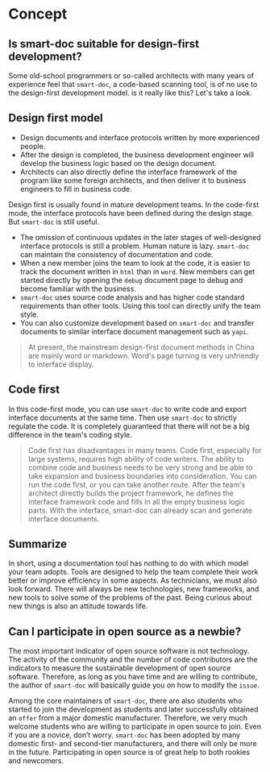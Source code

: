 # Concept

## Is smart-doc suitable for design-first development?
Some old-school programmers or so-called architects with many years of experience feel that `smart-doc`, a code-based scanning tool, is of no use to the design-first development model.
is it really like this? Let's take a look.
## Design first model
- Design documents and interface protocols written by more experienced people.
- After the design is completed, the business development engineer will develop the business logic based on the design document.
- Architects can also directly define the interface framework of the program like some foreign architects, and then deliver it to business engineers to fill in business code.

Design first is usually found in mature development teams. In the code-first mode, the interface protocols have been defined during the design stage. But `smart-doc` is still useful.
- The omission of continuous updates in the later stages of well-designed interface protocols is still a problem. Human nature is lazy. `smart-doc` can maintain the consistency of documentation and code.
- When a new member joins the team to look at the code, it is easier to track the document written in `html` than in `word`. New members can get started directly by opening the `debug` document page to debug and become familiar with the business.
- `smart-doc` uses source code analysis and has higher code standard requirements than other tools. Using this tool can directly unify the team style.
- You can also customize development based on `smart-doc` and transfer documents to similar interface document management such as `yapi`.

> At present, the mainstream design-first document methods in China are mainly word or markdown. Word's page turning is very unfriendly to interface display.

## Code first
In this code-first mode, you can use `smart-doc` to write code and export interface documents at the same time. Then use `smart-doc` to strictly regulate the code.
It is completely guaranteed that there will not be a big difference in the team's coding style.

> Code first has disadvantages in many teams. Code first, especially for large systems, requires high ability of code writers.
The ability to combine code and business needs to be very strong and be able to take expansion and business boundaries into consideration. You can run the code first, or you can take another route.
After the team's architect directly builds the project framework, he defines the interface framework code and fills in all the empty business logic parts. With the interface, smart-doc can already scan and generate interface documents.

## Summarize
In short, using a documentation tool has nothing to do with which model your team adopts. Tools are designed to help the team complete their work better or improve efficiency in some aspects.
As technicians, we must also look forward. There will always be new technologies, new frameworks, and new tools to solve some of the problems of the past. Being curious about new things is also an attitude towards life.

## Can I participate in open source as a newbie?
The most important indicator of open source software is not technology. The activity of the community and the number of code contributors are the indicators to measure the sustainable development of open source software.
Therefore, as long as you have time and are willing to contribute, the author of `smart-doc` will basically guide you on how to modify the `issue`.

Among the core maintainers of `smart-doc`, there are also students who started to join the development as students and later successfully obtained an `offer` from a major domestic manufacturer.
Therefore, we very much welcome students who are willing to participate in open source to join. Even if you are a novice, don’t worry.
`smart-doc` has been adopted by many domestic first- and second-tier manufacturers, and there will only be more in the future. Participating in open source is of great help to both rookies and newcomers.